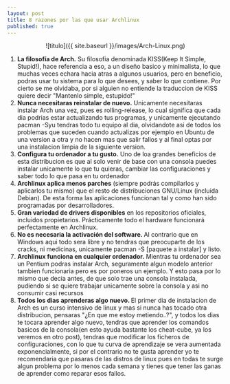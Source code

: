 ```yaml
---
layout: post
title: 8 razones por las que usar Archlinux
published: true
---
```


<center>![titulo]({{ site.baseurl }}/images/Arch-Linux.png)</center>

<ol>
	<li><strong>La filosofía de Arch.</strong>
Su filosofia denominada KISS(Keep It Simple, Stupid!), hace referencia a eso, a un diseño basico y minimalista, lo que muchas veces echara hacia atras a algunos usuarios, pero en beneficio, podras usar tu sistema para lo que desees, y saber lo que contiene. Por cierto se me olvidaba, por si alguien no entiende la traduccion de KISS quiere decir "Mantenlo simple, estupido!"</li>
	<li><strong>Nunca necesitaras reinstalar de nuevo.</strong> Unicamente necesitaras instalar Arch una vez, pues es rolling-release, lo cual significa que cada dia podrias estar actualizando tus programas, y unicamente ejecutando pacman -Syu tendras todo tu equipo al dia, olvidandote asi de todos los problemas que suceden cuando actualizas por ejemplo en Ubuntu de una version a otra y no hacen mas que salir fallos y al final optas por una instalacion limpia de la siguiente version.</li>
	<li><strong>Configura tu ordenador a tu gusto.</strong> Uno de loa grandes beneficios de esta distribucion es que al solo venir de base con una consola puedes instalar unicamente lo que tu quieras, cambiar las configuraciones y saber todo lo que pasa en tu ordenador</li>
	<li><strong>Archlinux aplica menos parches</strong> (siempre podrás compilarlos y aplicarlos tu mismo) que el resto de distribuciones GNU/Linux (incluida Debian). De esta forma las aplicaciones funcionan tal y como han sido programadas por desarrolladores.</li>
	<li><strong>Gran variedad de drivers disponibles</strong> en los repositorios oficiales, incluidos propietarios. Prácticamente todo el hardware funcionará perfectamente en Archlinux.</li>
	<li><strong>No es necesaria la activación del software. </strong>Al contrario que en Windows aqui todo sera libre y no tendras que preocuparte de los cracks, ni medicinas, unicamente pacman -S [paquete a instalar] y listo.</li>
	<li><strong>Archlinux funciona en cualquier ordenador.</strong> Mientras tu ordenador sea un Pentium podras instalar Arch, seguramente algun modelo anterior tambien funcionaria pero es por poneros un ejemplo. Y esto pasa por lo mismo que decia antes, de que solo trae una consola instalada, pudiendo si se quiere trabajar unicamente sobre la consola y asi no consumir casi recursos</li>
	<li><strong>Todos los dias aprenderas algo nuevo. </strong>El primer dia de instalacion de Arch es un curso intensivo de linux y mas si nunca has tocado otra distribucion, pensaras "¿En que me estoy metiendo..?", y todos los dias te tocara aprender algo nuevo, tendras que aprender los comandos basicos de la consola(en esto ayuda bastante los cheat-cube, ya los veremos en otro post), tendras que modificar los ficheros de configuraciones, con lo que tu curva de aprendizaje se vera aumentada exponencialmente, si por el contrario no te gusta aprender yo te recomendaria que pasaras de las distros de linux pues en todas te surge algun problema por lo menos cada semana y tienes que tener las ganas de aprender como reparar esos fallos.</li>
</ol>
